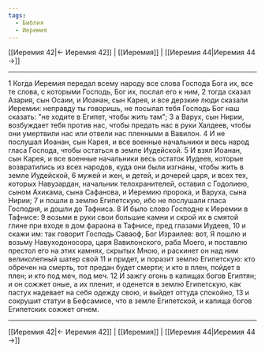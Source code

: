 ```yaml
---
tags:
  - Библия
  - Иеремия
---
```

[[Иеремия 42|← Иеремия 42]] | [[Иеремия]] | [[Иеремия 44|Иеремия 44 →]]

---
1 Когда Иеремия передал всему народу все слова Господа Бога их, все те слова, с которыми Господь, Бог их, послал его к ним,
2 тогда сказал Азария, сын Осаии, и Иоанан, сын Карея, и все дерзкие люди сказали Иеремии: неправду ты говоришь, не посылал тебя Господь Бог наш сказать: "не ходите в Египет, чтобы жить там";
3 а Варух, сын Нирии, возбуждает тебя против нас, чтобы предать нас в руки Халдеев, чтобы они умертвили нас или отвели нас пленными в Вавилон.
4 И не послушал Иоанан, сын Карея, и все военные начальники и весь народ гласа Господа, чтобы остаться в земле Иудейской.
5 И взял Иоанан, сын Карея, и все военные начальники весь остаток Иудеев, которые возвратились из всех народов, куда они были изгнаны, чтобы жить в земле Иудейской,
6 мужей и жен, и детей, и дочерей царя, и всех тех, которых Навузардан, начальник телохранителей, оставил с Годолиею, сыном Ахикама, сына Сафанова, и Иеремию пророка, и Варуха, сына Нирии;
7 и пошли в землю Египетскую, ибо не послушали гласа Господня, и дошли до Тафниса.
8 И было слово Господне к Иеремии в Тафнисе:
9 возьми в руки свои большие камни и скрой их в смятой глине при входе в дом фараона в Тафнисе, пред глазами Иудеев,
10 и скажи им: так говорит Господь Саваоф, Бог Израилев: вот, Я пошлю и возьму Навуходоносора, царя Вавилонского, раба Моего, и поставлю престол его на этих камнях, скрытых Мною, и раскинет он над ним великолепный шатер свой
11 и придет, и поразит землю Египетскую: кто обречен на смерть, тот предан будет смерти; и кто в плен, пойдет в плен; и кто под меч, под меч.
12 И зажгу огонь в капищах богов Египтян; и он сожжет оные, а их пленит, и оденется в землю Египетскую, как пастух надевает на себя одежду свою, и выйдет оттуда спокойно,
13 и сокрушит статуи в Бефсамисе, что в земле Египетской, и капища богов Египетских сожжет огнем.

---
[[Иеремия 42|← Иеремия 42]] | [[Иеремия]] | [[Иеремия 44|Иеремия 44 →]]